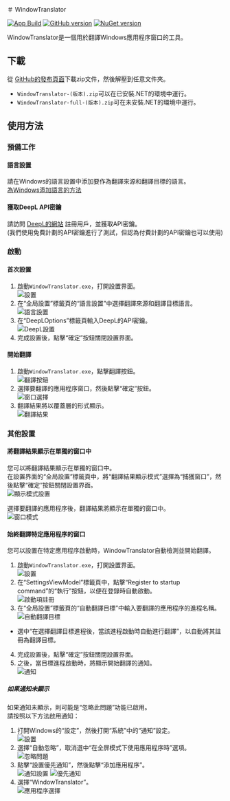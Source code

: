 ＃ WindowTranslator

[![App Build](https://github.com/Freeesia/WindowTranslator/actions/workflows/dotnet-desktop.yml/badge.svg)](https://github.com/Freeesia/WindowTranslator/actions/workflows/dotnet-desktop.yml)
[![GitHub version](https://badge.fury.io/gh/Freeesia%2FWindowTranslator.svg)](https://badge.fury.io/gh/Freeesia%2FWindowTranslator)
[![NuGet version](https://badge.fury.io/nu/WindowTranslator.Abstractions.svg)](https://badge.fury.io/nu/WindowTranslator.Abstractions)

WindowTranslator是一個用於翻譯Windows應用程序窗口的工具。

## 下載

從 [GitHub的發布頁面](https://github.com/Freeesia/WindowTranslator/releases/latest)下載zip文件，然後解壓到任意文件夾。

* `WindowTranslator-(版本).zip`可以在已安裝.NET的環境中運行。
* `WindowTranslator-full-(版本).zip`可在未安裝.NET的環境中運行。

## 使用方法

### 預備工作

#### 語言設置

請在Windows的語言設置中添加要作為翻譯來源和翻譯目標的語言。   
[為Windows添加語言的方法](https://support.microsoft.com/zh-tw/windows/windows-%E8%AA%9E%E8%A8%80%E5%A5%97%E4%BB%B6-a5094319-a92d-18de-5b53-1cfc697cfca8)

#### 獲取DeepL API密鑰

請訪問 [DeepL的網站](https://www.deepl.com/zh/pro-api) 註冊用戶，並獲取API密鑰。  
(我們使用免費計劃的API密鑰進行了測試，但認為付費計劃的API密鑰也可以使用)

### 啟動

#### 首次設置

1. 啟動`WindowTranslator.exe`，打開設置界面。   
  ![設置](images/settings.png)
2. 在“全局設置”標籤頁的“語言設置”中選擇翻譯來源和翻譯目標語言。   
  ![語言設置](images/language.png)
3. 在“DeepLOptions”標籤頁輸入DeepL的API密鑰。   
  ![DeepL設置](images/deepl.png)
4. 完成設置後，點擊“確定”按鈕關閉設置界面。

#### 開始翻譯

1. 啟動`WindowTranslator.exe`，點擊翻譯按鈕。   
  ![翻譯按鈕](images/translate.png)
2. 選擇要翻譯的應用程序窗口，然後點擊“確定”按鈕。   
  ![窗口選擇](images/select.png)
3. 翻譯結果將以覆蓋層的形式顯示。   
  ![翻譯結果](images/result.png)

### 其他設置

#### 將翻譯結果顯示在單獨的窗口中

您可以將翻譯結果顯示在單獨的窗口中。  
在設置界面的“全局設置”標籤頁中，將“翻譯結果顯示模式”選擇為“捕獲窗口”，然後點擊“確定”按鈕關閉設置界面。  
![顯示模式設置](images/settings_window.png)

選擇要翻譯的應用程序後，翻譯結果將顯示在單獨的窗口中。  
![窗口模式](images/window_mode.png)

#### 始終翻譯特定應用程序的窗口

您可以設置在特定應用程序啟動時，WindowTranslator自動檢測並開始翻譯。

1. 啟動`WindowTranslator.exe`，打開設置界面。   
  ![設置](images/settings.png)
2. 在“SettingsViewModel”標籤頁中，點擊“Register to startup command”的“執行”按鈕，以便在登錄時自動啟動。   
  ![啟動項註冊](images/startup.png)
3. 在“全局設置”標籤頁的“自動翻譯目標”中輸入要翻譯的應用程序的進程名稱。   
  ![自動翻譯目標](images/always_translate.png)
  * 選中“在選擇翻譯目標進程後，當該進程啟動時自動進行翻譯”，以自動將其註冊為翻譯目標。
4. 完成設置後，點擊“確定”按鈕關閉設置界面。
5. 之後，當目標進程啟動時，將顯示開始翻譯的通知。   
  ![通知](images/notify.png)

##### 如果通知未顯示

如果通知未顯示，則可能是“忽略此問題”功能已啟用。  
請按照以下方法啟用通知：

1. 打開Windows的“設定”，然後打開“系統”中的“通知”設定。  
 ![設置](images/win_settings.png)
2. 選擇“自動忽略”，取消選中“在全屏模式下使用應用程序時”選項。   
  ![忽略問題](images/full.png)
3. 點擊“設置優先通知”，然後點擊“添加應用程序”。   
 ![通知設置](images/notification.png)
 ![優先通知](images/priority.png)
4. 選擇“WindowTranslator”。   
  ![應用程序選擇](images/select_app.png)
